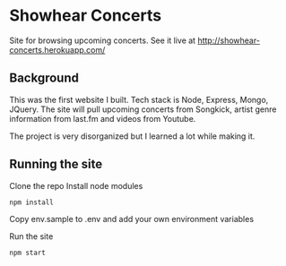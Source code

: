 # Showhear Concerts
Site for browsing upcoming concerts. See it live at http://showhear-concerts.herokuapp.com/
## Background
This was the first website I built. Tech stack is Node, Express, Mongo, JQuery. The site will pull upcoming concerts from Songkick, artist genre information from last.fm and videos from Youtube.

The project is very disorganized but I learned a lot while making it.
## Running the site
Clone the repo
Install node modules

```
npm install
```

Copy env.sample to .env and add your own environment variables

Run the site
```
npm start
```

